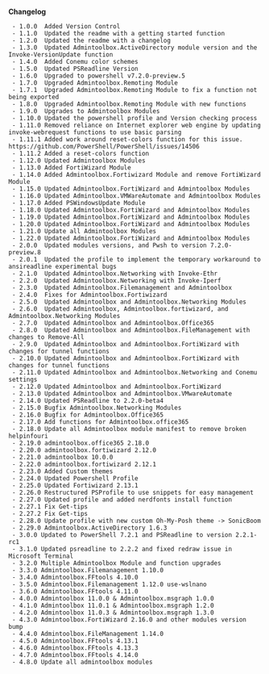 **Changelog**

     - 1.0.0  Added Version Control
     - 1.1.0  Updated the readme with a getting started function
     - 1.2.0  Updated the readme with a changelog
     - 1.3.0  Updated Admintoolbox.ActiveDirectory module version and the Invoke-VersionUpdate function
     - 1.4.0  Added Conemu color schemes
     - 1.5.0  Updated PSReadline Version
     - 1.6.0  Upgraded to powershell v7.2.0-preview.5
     - 1.7.0  Upgraded Admintoolbox.Remoting Module
     - 1.7.1  Upgraded Admintoolbox.Remoting Module to fix a function not being exported
     - 1.8.0  Upgraded Admintoolbox.Remoting Module with new functions
     - 1.9.0  Upgrades to Admintoolbox Modules
     - 1.10.0 Updated the powershell profile and Version checking process
     - 1.11.0 Removed reliance on Internet explorer web engine by updating invoke-webrequest functions to use basic parsing
     - 1.11.1 Added work around reset-colors function for this issue. https://github.com/PowerShell/PowerShell/issues/14506
     - 1.11.2 Added a reset-colors function
     - 1.12.0 Updated Admintoolbox Modules
     - 1.13.0 Added FortiWizard Module
     - 1.14.0 Added Admintoolbox.Fortiwizard Module and remove FortiWizard Module
     - 1.15.0 Updated Admintoolbox.FortiWizard and Admintoolbox Modules
     - 1.16.0 Updated Admintoolbox.VMWareAutomate and Admintoolbox Modules
     - 1.17.0 Added PSWindowsUpdate Module
     - 1.18.0 Updated Admintoolbox.FortiWizard and Admintoolbox Modules
     - 1.19.0 Updated Admintoolbox.FortiWizard and Admintoolbox Modules
     - 1.20.0 Updated Admintoolbox.FortiWizard and Admintoolbox Modules
     - 1.21.0 Update all Admintoolbox Modules
     - 1.22.0 Updated Admintoolbox.FortiWizard and Admintoolbox Modules
     - 2.0.0  Updated modules versions, and Pwsh to version 7.2.0-preview.8
     - 2.0.1  Updated the profile to implement the temporary workaround to ansireadline experimental bugs
     - 2.1.0  Updated Admintoolbox.Networking with Invoke-Ethr
     - 2.2.0  Updated Admintoolbox.Networking with Invoke-Iperf
     - 2.3.0  Updated Admintoolbox.Filemanagement and Admintoolbox
     - 2.4.0  Fixes for Admintoolbox.Fortiwizard
     - 2.5.0  Updated Admintoolbox and Admintoolbox.Networking Modules
     - 2.6.0  Updated Admintoolbox, Admintoolbox.fortiwizard, and Admintoolbox.Networking Modules
     - 2.7.0  Updated Admintoolbox and Admintoolbox.Office365
     - 2.8.0  Updated Admintoolbox and Admintoolbox.FileManagement with changes to Remove-All
     - 2.9.0  Updated Admintoolbox and Admintoolbox.FortiWizard with changes for tunnel functions
     - 2.10.0 Updated Admintoolbox and Admintoolbox.FortiWizard with changes for tunnel functions
     - 2.11.0 Updated Admintoolbox and Admintoolbox.Networking and Conemu settings
     - 2.12.0 Updated Admintoolbox and Admintoolbox.FortiWizard
     - 2.13.0 Updated Admintoolbox and Admintoolbox.VMwareAutomate
     - 2.14.0 Updated PSReadline to 2.2.0-beta4
     - 2.15.0 Bugfix Admintoolbox.Networking Modules
     - 2.16.0 Bugfix for Admintoolbox.Office365
     - 2.17.0 Add functions for Admintoolbox.office365
     - 2.18.0 Update all Admintoolbox module manifest to remove broken helpinfouri
     - 2.19.0 admintoolbox.office365 2.18.0
     - 2.20.0 admintoolbox.fortiwizard 2.12.0
     - 2.21.0 admintoolbox 10.0.0
     - 2.22.0 admintoolbox.fortiwizard 2.12.1
     - 2.23.0 Added Custom themes
     - 2.24.0 Updated Powershell Profile
     - 2.25.0 Updated Fortiwizard 2.13.1
     - 2.26.0 Restructured PSProfile to use snippets for easy management
     - 2.27.0 Updated profile and added nerdfonts install function
     - 2.27.1 Fix Get-tips
     - 2.27.2 Fix Get-tips
     - 2.28.0 Update profile with new custom Oh-My-Posh theme -> SonicBoom
     - 2.29.0 Admintoolbox.ActiveDirectory 1.6.3
     - 3.0.0 Updated to PowerShell 7.2.1 and PSReadline to version 2.2.1-rc1
     - 3.1.0 Updated psreadline to 2.2.2 and fixed redraw issue in Microsoft Terminal
     - 3.2.0 Multiple Admintoolbox Module and function upgrades
     - 3.3.0 Admintoolbox.Filemanagement 1.10.0
     - 3.4.0 Admintoolbox.FFtools 4.10.0
     - 3.5.0 Admintoolbox.Filemanagement 1.12.0 use-wslnano
     - 3.6.0 Admintoolbox.FFtools 4.11.0
     - 4.0.0 Admintoolbox 11.0.0 & Admintoolbox.msgraph 1.0.0
     - 4.1.0 Admintoolbox 11.0.1 & Admintoolbox.msgraph 1.2.0
     - 4.2.0 Admintoolbox 11.0.3 & Admintoolbox.msgraph 1.3.0
     - 4.3.0 Admintoolbox.FortiWizard 2.16.0 and other modules version bump
     - 4.4.0 Admintoolbox.FileManagement 1.14.0
     - 4.5.0 Admintoolbox.FFtools 4.13.1
     - 4.6.0 Admintoolbox.FFtools 4.13.3
     - 4.7.0 Admintoolbox.FFtools 4.14.0
     - 4.8.0 Update all admintoolbox modules